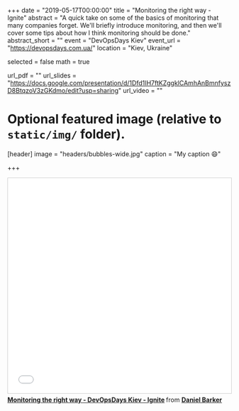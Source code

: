 +++
date = "2019-05-17T00:00:00"
title = "Monitoring the right way - Ignite"
abstract = "A quick take on some of the basics of monitoring that many companies forget. We'll briefly introduce monitoring, and then we'll cover some tips about how I think monitoring should be done."
abstract_short = ""
event = "DevOpsDays Kiev"
event_url = "https://devopsdays.com.ua/"
location = "Kiev, Ukraine"

selected = false
math = true

url_pdf = ""
url_slides = "https://docs.google.com/presentation/d/1Dfd1IH7ftKZggklCAmhAnBmnfyszD8BtqzoV3zGKdmo/edit?usp=sharing"
url_video = ""

# Optional featured image (relative to `static/img/` folder).
[header]
image = "headers/bubbles-wide.jpg"
caption = "My caption :smile:"

+++

<iframe src="//www.slideshare.net/slideshow/embed_code/key/GeF8si9butFtqu" width="595" height="485" frameborder="0" marginwidth="0" marginheight="0" scrolling="no" style="border:1px solid #CCC; border-width:1px; margin-bottom:5px; max-width: 100%;" allowfullscreen> </iframe> <div style="margin-bottom:5px"> <strong> <a href="//www.slideshare.net/DanielBarker4/monitoring-the-right-way-devopsdays-kiev-ignite" title="Monitoring the right way - DevOpsDays Kiev - Ignite" target="_blank">Monitoring the right way - DevOpsDays Kiev - Ignite</a> </strong> from <strong><a href="https://www.slideshare.net/DanielBarker4" target="_blank">Daniel Barker</a></strong> </div>
